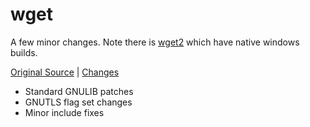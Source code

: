 # wget

A few minor changes.  Note there is [wget2](https://gitlab.com/gnuwget/wget2) which have native windows builds.

[Original Source](https://www.gnu.org/software/wget/) | [Changes](https://github.com/mitchcapper/wget/compare/master...win32_enhancements)

- Standard GNULIB patches
- GNUTLS flag set changes
- Minor include fixes
